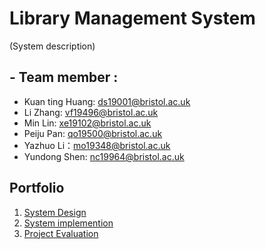# **Library Management System**
(System description)


## - Team member :
- Kuan ting Huang: ds19001@bristol.ac.uk
- Li Zhang: vf19496@bristol.ac.uk
- Min Lin: xe19102@bristol.ac.uk
- Peiju Pan: qo19500@bristol.ac.uk
- Yazhuo Li：mo19348@bristol.ac.uk
- Yundong Shen: nc19964@bristol.ac.uk

## Portfolio
  1. [System Design](https://github.com/lily-Zhang1/Group_Project/blob/master/Portfolio/System%20Design.md)
  2. [System implemention](https://github.com/lily-Zhang1/Group_Project/blob/master/Portfolio/System%20Implementation.md)
  3. [Project Evaluation](https://github.com/lily-Zhang1/Group_Project/blob/master/Portfolio/Project%20Evaluation.md)
